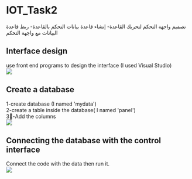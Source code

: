 # IOT_Task2
تصميم واجهة التحكم لتحريك القاعدة- إنشاء قاعدة بيانات التحكم بالقاعدة- ربط قاعدة البيانات مع واجهة التحكم

## Interface design 

use front end programs to design the interface (I used Visual Studio)  <br/>
![](url)

## Create a database
1-create database (I named 'mydata') <br/>
2-create a table inside the database( I named 'panel') <br/>
3-ِAdd the columns<br/> 
![](url)

## Connecting the database with the control interface
Connect the code with the data then run it.<br/>
![](url)
